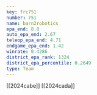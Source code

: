 ```yaml
---
key: frc751
number: 751
name: barn2robotics
epa_end: 8.8
auto_epa_end: 2.67
teleop_epa_end: 4.71
endgame_epa_end: 1.42
winrate: 0.4286
district_epa_rank: 1324
district_epa_percentile: 0.2649
type: Team
---
```

[[2024cabe]]
[[2024cada]]
